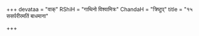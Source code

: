 +++
devataa = "वाक्"
RShiH = "गाथिनो विश्वामित्रः"
ChandaH = "त्रिष्टुप्"
title = "१५ ससर्परीरमतिं बाधमाना"

+++
